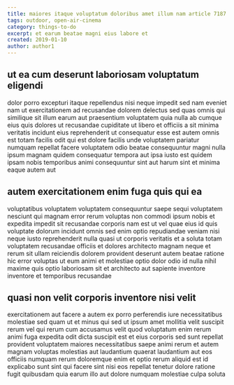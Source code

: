 ```yaml
---
title: maiores itaque voluptatum doloribus amet illum nam article 7187
tags: outdoor, open-air-cinema
category: things-to-do
excerpt: et earum beatae magni eius labore et
created: 2019-01-10
author: author1
---
```


## ut ea cum deserunt laboriosam voluptatum eligendi

dolor porro excepturi itaque repellendus nisi neque impedit sed nam eveniet nam ut exercitationem ad recusandae dolorem delectus sed quas omnis qui similique sit illum earum aut praesentium voluptatem quia nulla ab cumque eius quis dolores ut recusandae cupiditate ut libero et officiis a sit minima veritatis incidunt eius reprehenderit ut consequatur esse est autem omnis est totam facilis odit qui est dolore facilis unde voluptatem pariatur numquam repellat facere voluptatem odio beatae consequuntur magni nulla ipsum magnam quidem consequatur tempora aut ipsa iusto est quidem ipsam nobis temporibus animi consequuntur sint aut harum sint et minima eaque autem aut

## autem exercitationem enim fuga quis qui ea

voluptatibus voluptatem voluptatem consequuntur saepe sequi voluptatem nesciunt qui magnam error rerum voluptas non commodi ipsum nobis et expedita impedit sit recusandae corporis nam est ut vel quae eius id quis voluptate dolorum incidunt omnis sed enim optio repudiandae veniam nisi neque iusto reprehenderit nulla quasi ut corporis veritatis et a soluta totam voluptatem recusandae officiis et dolores architecto magnam neque et rerum sit ullam reiciendis dolorem provident deserunt autem beatae ratione hic error voluptas ut eum animi et molestiae optio dolor odio id nulla nihil maxime quis optio laboriosam sit et architecto aut sapiente inventore inventore et temporibus recusandae

## quasi non velit corporis inventore nisi velit

exercitationem aut facere a autem ex porro perferendis iure necessitatibus molestiae sed quam ut et minus qui sed ut ipsum amet mollitia velit suscipit rerum vel qui rerum cum accusamus velit quod voluptatum enim rerum animi fuga expedita odit dicta suscipit est et eius corporis sed sunt repellat provident voluptatem maiores necessitatibus saepe animi rerum et autem magnam voluptas molestias aut laudantium quaerat laudantium aut eos officiis numquam rerum doloremque enim et optio rerum aliquid est id explicabo sunt sint qui facere sint nisi eos repellat tenetur dolore ratione fugit quibusdam quia earum illo aut dolore numquam molestiae culpa soluta
